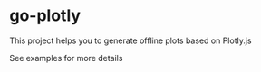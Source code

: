 # go-plotly

This project helps you to generate offline plots based on Plotly.js

See examples for more details